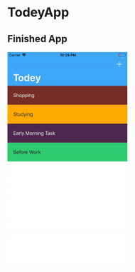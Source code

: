 # TodeyApp


## Finished App
![Finished App](https://github.com/princebharti/Images/blob/master/Todey.gif)
